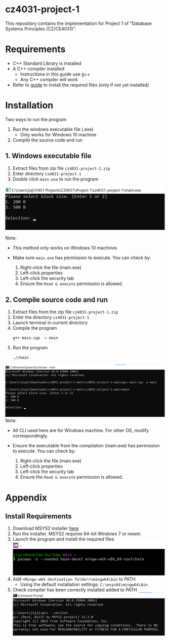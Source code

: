 # cz4031-project-1
This repository contains the implementation for Project 1 of "Database Systems Principles (CZ/CE4031)". 

# Requirements
* C++ Standard Library is installed
* A C++ compiler installed
    * Instructions in this guide use g++  
    * Any C++ compiler will work
* Refer to [guide](#install-requirements) to install the required files (only if not yet installed)

# Installation
Two ways to run the program
1. Run the windows executable file (.exe)
    * Only works for Windows 10 machine  
  2. Compile the source code and run


## 1. Windows executable file

1. Extract files from zip file `cz4031-project-1.zip`  
2. Enter directory `cz4031-project-1`
3. Double click `main.exe` to run the program  

![image](images/Run%20program.png)

Note:
* This method only works on Windows 10 machines  

* Make sure `main.exe` has permission to execute. You can check by:   
    1. Right-click the file (main.exe)
    2. Left-click properties
    3. Left-click the security tab
    4. Ensure the `Read & execute` permission is allowed.

## 2. Compile source code and run

1. Extract files from the zip file `cz4031-project-1.zip`  
3. Enter the directory `cz4031-project-1` 
4. Launch terminal in current directory
5. Compile the program
    ```bash
    g++ main.cpp -o main
    ```
6. Run the program
    ```bash
    .//main
    ```  

![image](images/Compile%20and%20run%20program.png)  
Note:
* All CLI used here are for Windows machine. For other OS, modify correspondingly.  

* Ensure the executable from the compilation (main.exe) has permission to execute. You can check by: 
    1. Right-click the file (main.exe)
    2. Left-click properties
    3. Left-click the security tab
    4. Ensure the `Read & execute` permission is allowed.
    


# Appendix
## Install Requirements
1. Download MSYS2 installer [here](https://www.msys2.org/)
2. Run the installer. MSYS2 requires 64-bit Windows 7 or newer.
3. Launch the program and install the required files 
![image](images/Install%20toolchain.png)
4. Add `<Mingw-w64 destination folder>\mingw64\bin` to PATH
    *  Using the default installation settings: `C:\msys64\mingw64\bin`
5. Check compiler has been correctly installed added to PATH
![image](images/Complier%20version.png)



